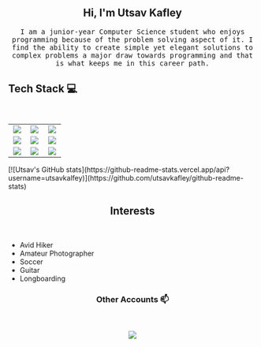 <h2 align="center"> Hi, I'm Utsav Kafley <br/> </h2>

<p align="center"> <samp> I am a junior-year Computer Science student who enjoys programming because of the problem solving aspect of it. I find the ability to create simple yet elegant solutions to complex problems a major draw towards programming and that is what keeps me in this career path. <p> 
  
  
## Tech Stack :computer:

<br>
<table>
<tbody>
<tr>
<td align="center" width="30%">
<img src="https://img.icons8.com/color/48/000000/vue-js.png"/>
</td>

<td align="center" width="30%">
<img src="https://img.icons8.com/color/48/000000/nodejs.png"/>
</td>

<td align="center" width="30%">
<img src="https://img.icons8.com/color/48/000000/javascript--v1.png"/>
</td>
</tr>

<tr>
<td align="center" width="30%">
<img src="https://img.icons8.com/fluency/48/000000/linux-terminal.png"/>
</td>

<td align="center" width="30%">
<img src="https://img.icons8.com/color/48/000000/c-programming.png"/>  
</td>
  
<td align="center" width="30%">
<img src="https://img.icons8.com/color/48/000000/mysql-logo.png"/>  
</td>
</tr>

<tr>
<td align="center" width="30%">
<img src="https://img.icons8.com/color/48/000000/git.png"/>
</td>

<td align="center" width="30%">
<img src="https://img.icons8.com/external-tal-revivo-shadow-tal-revivo/48/000000/external-net-or-dot-net-a-software-framework-developed-by-microsoft-logo-shadow-tal-revivo.png"/>
</td>
<td align="center" width="30%"> 
<img src="https://img.icons8.com/color/48/000000/azure-1.png"/>
</td>

</tr>

</tbody>
</table>
[![Utsav's GitHub stats](https://github-readme-stats.vercel.app/api?username=utsavkalfey)](https://github.com/utsavkafley/github-readme-stats)
  
  <h2 align="center"> Interests </h3>
  <br/>
  <p align="center">
  <ul>
    <li>Avid Hiker</li>
    <li>Amateur Photographer</li>
    <li>Soccer</li>
    <li>Guitar</li>
    <li>Longboarding</li>
  </ul>
  </p>
  
  
<h3 align="center"> Other Accounts 📫 </h3>
<br/>
<p align="center">
<a href="https://www.linkedin.com/in/utsavkafley/" target="_blank"><img src="https://img.shields.io/badge/linkedin-%230077B5.svg?&style=for-the-badge&logo=linkedin&logoColor=white"/></a>
</p>
